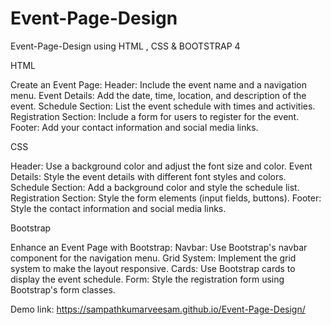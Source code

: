 # Event-Page-Design
Event-Page-Design using HTML , CSS &amp; BOOTSTRAP
4

HTML

Create an Event Page:
Header: Include the event name and a navigation menu.
Event Details: Add the date, time, location, and description of the event.
Schedule Section: List the event schedule with times and activities.
Registration Section: Include a form for users to register for the event.
Footer: Add your contact information and social media links.

CSS

Header: Use a background color and adjust the font size and color.
Event Details: Style the event details with different font styles and colors.
Schedule Section: Add a background color and style the schedule list.
Registration Section: Style the form elements (input fields, buttons).
Footer: Style the contact information and social media links.

Bootstrap

Enhance an Event Page with Bootstrap:
Navbar: Use Bootstrap's navbar component for the navigation menu.
Grid System: Implement the grid system to make the layout responsive.
Cards: Use Bootstrap cards to display the event schedule.
Form: Style the registration form using Bootstrap's form classes.

Demo link: https://sampathkumarveesam.github.io/Event-Page-Design/
